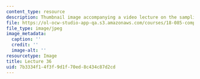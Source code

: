 ```yaml
---
content_type: resource
description: Thumbnail image accompanying a video lecture on the sampling theorem.
file: https://ol-ocw-studio-app-qa.s3.amazonaws.com/courses/18-085-computational-science-and-engineering-i-fall-2008/7b3334f14f3f9d1f70ed8c434c87d2cd_36.jpg
file_type: image/jpeg
image_metadata:
  caption: ''
  credit: ''
  image-alt: ''
resourcetype: Image
title: Lecture 36
uid: 7b3334f1-4f3f-9d1f-70ed-8c434c87d2cd
---
```

